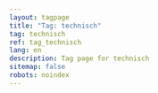 ```yaml
---
layout: tagpage
title: "Tag: technisch"
tag: technisch
ref: tag_technisch
lang: en
description: Tag page for technisch
sitemap: false
robots: noindex
---
```

